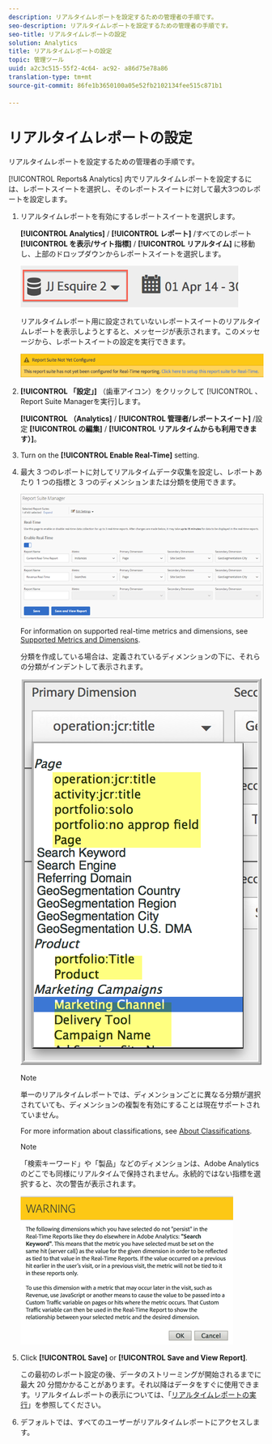 ```yaml
---
description: リアルタイムレポートを設定するための管理者の手順です。
seo-description: リアルタイムレポートを設定するための管理者の手順です。
seo-title: リアルタイムレポートの設定
solution: Analytics
title: リアルタイムレポートの設定
topic: 管理ツール
uuid: a2c3c515-55f2-4c64- ac92- a86d75e78a86
translation-type: tm+mt
source-git-commit: 86fe1b3650100a05e52fb2102134fee515c871b1

---
```



# リアルタイムレポートの設定

リアルタイムレポートを設定するための管理者の手順です。

[!UICONTROL Reports&amp; Analytics] 内でリアルタイムレポートを設定するには、レポートスイートを選択し、そのレポートスイートに対して最大3つのレポートを設定します。

1. リアルタイムレポートを有効にするレポートスイートを選択します。

   **[!UICONTROL Analytics]** / **[!UICONTROL レポート]** /すべてのレポート **[!UICONTROL を表示/サイト指標]** / **[!UICONTROL リアルタイム]** に移動し、上部のドロップダウンからレポートスイートを選択します。

   ![](assets/report_suite_selector.png)

   リアルタイムレポート用に設定されていないレポートスイートのリアルタイムレポートを表示しようとすると、メッセージが表示されます。このメッセージから、レポートスイートの設定を実行できます。

   ![](assets/rep_suite_not_set_up.png)

1. **[!UICONTROL 「設定」]** （歯車アイコン）をクリックして [!UICONTROL 、Report Suite Managerを実行]します。

   **[!UICONTROL （Analytics]** / **[!UICONTROL 管理者/レポートスイート]** /設定 **[!UICONTROL の編集]** / **[!UICONTROL リアルタイムからも利用できます）]**。

1. Turn on the **[!UICONTROL Enable Real-Time]** setting.
1. 最大 3 つのレポートに対してリアルタイムデータ収集を設定し、レポートあたり 1 つの指標と 3 つのディメンションまたは分類を使用できます。

   ![](assets/real_time_admin.png)

   For information on supported real-time metrics and dimensions, see [Supported Metrics and Dimensions](../../components/c-real-time-reporting/realtime-metrics.md#concept_B86D8DF89AD448839332AD84B1DF2AE7).

   分類を作成している場合は、定義されているディメンションの下に、それらの分類がインデントして表示されます。

   ![](assets/classifications.png)

   >[!NOTE]
   >
   >単一のリアルタイムレポートでは、ディメンションごとに異なる分類が選択されていても、ディメンションの複製を有効にすることは現在サポートされていません。

   For more information about classifications, see [About Classifications](../../components/c-classifications2/c-classifications.md#concept_4CEC7FF1A9E24204A7DA6B9AC70709DE).

   >[!NOTE]
   >
   >「検索キーワード」や「製品」などのディメンションは、Adobe Analyticsのどこでも同様にリアルタイムで保持されません。永続的ではない指標を選択すると、次の警告が表示されます。

   ![](assets/warning_dimensions.png)

1. Click **[!UICONTROL Save]** or **[!UICONTROL Save and View Report]**.

   この最初のレポート設定の後、データのストリーミングが開始されるまでに最大 20 分間かかることがあります。それ以降はデータをすぐに使用できます。リアルタイムレポートの表示については、「[リアルタイムレポートの実行](https://marketing.adobe.com/resources/help/en_US/sc/user/reports_realtime.html)」を参照してください。

1. デフォルトでは、すべてのユーザーがリアルタイムレポートにアクセスします。
